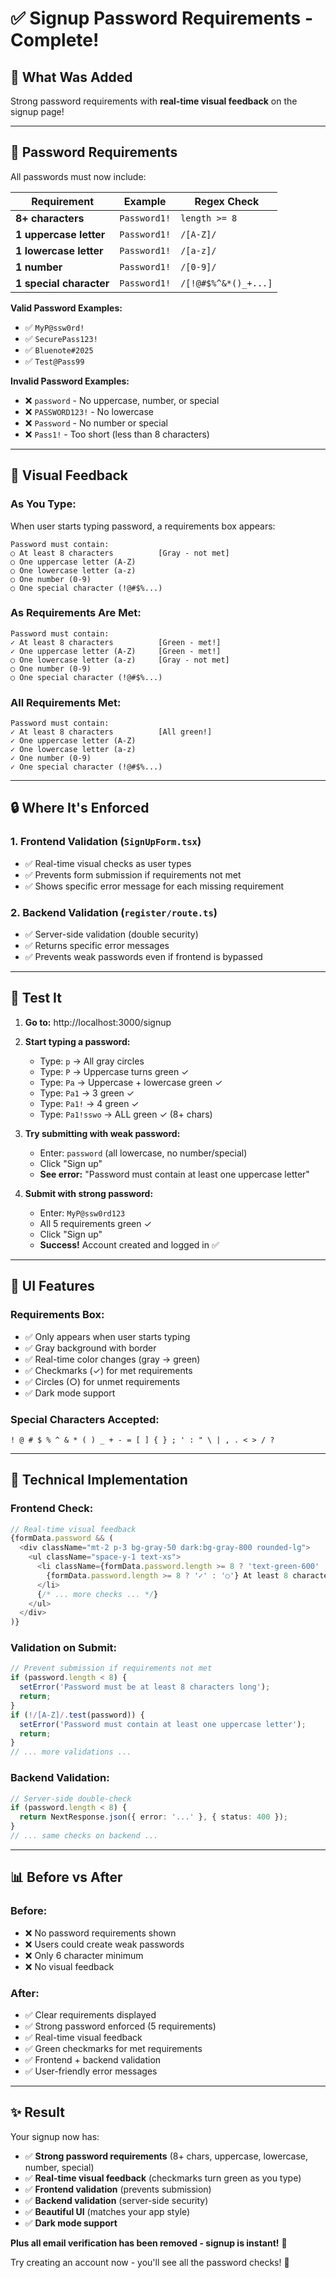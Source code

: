 # ✅ Signup Password Requirements - Complete!

## 🎯 What Was Added

Strong password requirements with **real-time visual feedback** on the signup page!

---

## 💪 Password Requirements

All passwords must now include:

| Requirement | Example | Regex Check |
|-------------|---------|-------------|
| **8+ characters** | `Password1!` | `length >= 8` |
| **1 uppercase letter** | `Password1!` | `/[A-Z]/` |
| **1 lowercase letter** | `Password1!` | `/[a-z]/` |
| **1 number** | `Password1!` | `/[0-9]/` |
| **1 special character** | `Password1!` | `/[!@#$%^&*()_+...]` |

**Valid Password Examples:**
- ✅ `MyP@ssw0rd!`
- ✅ `SecurePass123!`
- ✅ `Bluenote#2025`
- ✅ `Test@Pass99`

**Invalid Password Examples:**
- ❌ `password` - No uppercase, number, or special
- ❌ `PASSWORD123!` - No lowercase
- ❌ `Password` - No number or special
- ❌ `Pass1!` - Too short (less than 8 characters)

---

## 🎨 Visual Feedback

### **As You Type:**

When user starts typing password, a requirements box appears:

```
Password must contain:
○ At least 8 characters          [Gray - not met]
○ One uppercase letter (A-Z)
○ One lowercase letter (a-z)
○ One number (0-9)
○ One special character (!@#$%...)
```

### **As Requirements Are Met:**

```
Password must contain:
✓ At least 8 characters          [Green - met!]
✓ One uppercase letter (A-Z)     [Green - met!]
○ One lowercase letter (a-z)     [Gray - not met]
○ One number (0-9)
○ One special character (!@#$%...)
```

### **All Requirements Met:**

```
Password must contain:
✓ At least 8 characters          [All green!]
✓ One uppercase letter (A-Z)
✓ One lowercase letter (a-z)
✓ One number (0-9)
✓ One special character (!@#$%...)
```

---

## 🔒 Where It's Enforced

### **1. Frontend Validation** (`SignUpForm.tsx`)
- ✅ Real-time visual checks as user types
- ✅ Prevents form submission if requirements not met
- ✅ Shows specific error message for each missing requirement

### **2. Backend Validation** (`register/route.ts`)
- ✅ Server-side validation (double security)
- ✅ Returns specific error messages
- ✅ Prevents weak passwords even if frontend is bypassed

---

## 🧪 Test It

1. **Go to:** http://localhost:3000/signup
2. **Start typing a password:**
   - Type: `p` → All gray circles
   - Type: `P` → Uppercase turns green ✓
   - Type: `Pa` → Uppercase + lowercase green ✓
   - Type: `Pa1` → 3 green ✓
   - Type: `Pa1!` → 4 green ✓
   - Type: `Pa1!sswo` → ALL green ✓ (8+ chars)

3. **Try submitting with weak password:**
   - Enter: `password` (all lowercase, no number/special)
   - Click "Sign up"
   - **See error:** "Password must contain at least one uppercase letter"

4. **Submit with strong password:**
   - Enter: `MyP@ssw0rd123`
   - All 5 requirements green ✓
   - Click "Sign up"
   - **Success!** Account created and logged in ✅

---

## 🎨 UI Features

### **Requirements Box:**
- ✅ Only appears when user starts typing
- ✅ Gray background with border
- ✅ Real-time color changes (gray → green)
- ✅ Checkmarks (✓) for met requirements
- ✅ Circles (○) for unmet requirements
- ✅ Dark mode support

### **Special Characters Accepted:**
```
! @ # $ % ^ & * ( ) _ + - = [ ] { } ; ' : " \ | , . < > / ?
```

---

## 🔧 Technical Implementation

### **Frontend Check:**
```typescript
// Real-time visual feedback
{formData.password && (
  <div className="mt-2 p-3 bg-gray-50 dark:bg-gray-800 rounded-lg">
    <ul className="space-y-1 text-xs">
      <li className={formData.password.length >= 8 ? 'text-green-600' : 'text-gray-500'}>
        {formData.password.length >= 8 ? '✓' : '○'} At least 8 characters
      </li>
      {/* ... more checks ... */}
    </ul>
  </div>
)}
```

### **Validation on Submit:**
```typescript
// Prevent submission if requirements not met
if (password.length < 8) {
  setError('Password must be at least 8 characters long');
  return;
}
if (!/[A-Z]/.test(password)) {
  setError('Password must contain at least one uppercase letter');
  return;
}
// ... more validations ...
```

### **Backend Validation:**
```typescript
// Server-side double-check
if (password.length < 8) {
  return NextResponse.json({ error: '...' }, { status: 400 });
}
// ... same checks on backend ...
```

---

## 📊 Before vs After

### **Before:**
- ❌ No password requirements shown
- ❌ Users could create weak passwords
- ❌ Only 6 character minimum
- ❌ No visual feedback

### **After:**
- ✅ Clear requirements displayed
- ✅ Strong password enforced (5 requirements)
- ✅ Real-time visual feedback
- ✅ Green checkmarks for met requirements
- ✅ Frontend + backend validation
- ✅ User-friendly error messages

---

## ✨ Result

Your signup now has:
- ✅ **Strong password requirements** (8+ chars, uppercase, lowercase, number, special)
- ✅ **Real-time visual feedback** (checkmarks turn green as you type)
- ✅ **Frontend validation** (prevents submission)
- ✅ **Backend validation** (server-side security)
- ✅ **Beautiful UI** (matches your app style)
- ✅ **Dark mode support**

**Plus all email verification has been removed - signup is instant!** 🎉

Try creating an account now - you'll see all the password checks! 🚀


